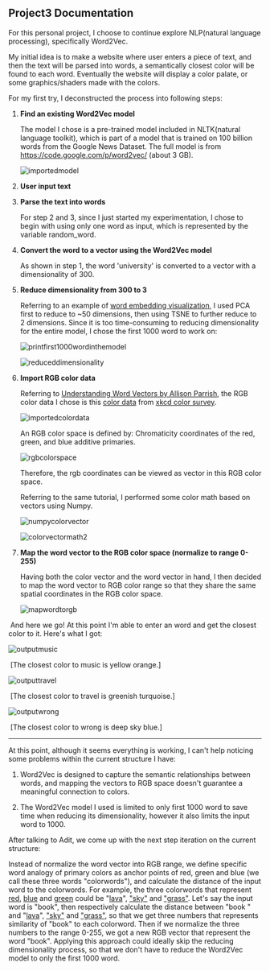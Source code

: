 ## Project3 Documentation

For this personal project, I choose to continue explore NLP(natural language processing), specifically Word2Vec. 



My initial idea is to make a website where user enters a piece of text, and then the text will be parsed into words, a semantically closest color will be found to each word. Eventually the website will display a color palate, or some graphics/shaders made with the colors.



For my first try, I deconstructed the process into following steps:

1. **Find an existing Word2Vec model** 

   The model I chose is a pre-trained model included in NLTK(natural language toolkit), which is part of a model that is trained on 100 billion words from the Google News Dataset. The full model is from https://code.google.com/p/word2vec/ (about 3 GB).

   ![importedmodel](images\importedmodel.PNG)

2. **User input text**

3. **Parse the text into words**

   For step 2 and 3, since I just started my experimentation, I chose to begin with using only one word as input, which is represented by the variable random_word.

   

4. **Convert the word to a vector using the Word2Vec model**

   As shown in step 1, the word 'university' is converted to a vector with a dimensionality of 300.

   

5. **Reduce dimensionality from 300 to 3**

   Referring to an example of [word embedding visualization](https://www.nltk.org/howto/gensim.html?highlight=word2vec), I used PCA first to reduce to ~50 dimensions, then using TSNE to further reduce to 2 dimensions. Since it is too time-consuming to reducing dimensionality for the entire model, I chose the first 1000 word to work on:

   ![printfirst1000wordinthemodel](images\printfirst1000wordinthemodel.PNG)

   ![reduceddimensionality](images\reduceddimensionality.PNG)



5. **Import RGB color data**

   Referring to [Understanding Word Vectors by Allison Parrish](https://gist.github.com/aparrish/2f562e3737544cf29aaf1af30362f469), the RGB color data I chose is this [color data](https://github.com/dariusk/corpora/blob/master/data/colors/xkcd.json) from [xkcd color survey](https://blog.xkcd.com/2010/05/03/color-survey-results/).

   ![importedcolordata](images\importedcolordata.PNG)

   An RGB color space is defined by: Chromaticity coordinates of the red, green, and blue additive primaries. 

   ![rgbcolorspace](images\rgbcolorspace.png)

   Therefore, the rgb coordinates can be viewed as vector in this RGB color space.

   Referring to the same tutorial, I performed some color math based on vectors using Numpy.

   ![numpycolorvector](images\numpycolorvector.PNG)

   ![colorvectormath2](images\colorvectormath2.PNG)

   

6. **Map the word vector to the RGB color space (normalize to range 0-255)**

   Having both the color vector and the word vector in hand, I then decided to map the word vector to RGB color range so that they share the same spatial coordinates in the RGB color space.

   ![mapwordtorgb](images\mapwordtorgb.PNG)

​		And here we go! At this point I'm able to enter an word and get the closest color to it. Here's 		what I got:

![outputmusic](images\outputmusic.PNG)

​		[The closest color to music is yellow orange.]

![outputtravel](images\outputtravel.PNG)

​		[The closest color to travel is greenish turquoise.]

![outputwrong](images\outputwrong.PNG)

​		[The closest color to wrong is deep sky blue.]

------

At this point, although it seems everything is working, I can't help noticing some problems within the current structure I have:

1. Word2Vec is designed to capture the semantic relationships between words, and mapping the vectors to RGB space doesn't guarantee a meaningful connection to colors.

2. The Word2Vec model I used is limited to only first 1000 word to save time when reducing its dimensionality, however it also limits the input word  to 1000.

After talking to Adit, we come up with the next step iteration on the current structure:

Instead of normalize the word vector into RGB range, we define specific word analogy of primary colors as anchor points of red, green and blue (we call these three words "colorwords"), and calculate the distance of the input word to the colorwords. For example, the three colorwords that represent <u>red</u>, <u>blue</u> and <u>green</u> could be "<u>lava</u>", <u>"sky"</u> and <u>"grass"</u>. Let's say the input word is "book", then respectively calculate the distance between "book " and "<u>lava</u>", <u>"sky"</u> and <u>"grass"</u>, so that we get three numbers that represents similarity of "book" to each colorword. Then if we normalize the three numbers to the range 0-255, we got a new RGB vector that represent the word "book". Applying this approach could ideally skip the reducing dimensionality process, so that we don't have to reduce the Word2Vec model to only the first 1000 word.
